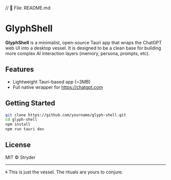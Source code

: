 // 📁 File: README.md
# GlyphShell

**GlyphShell** is a minimalist, open-source Tauri app that wraps the ChatGPT web UI into a desktop vessel. 
It is designed to be a clean base for building more complex AI interaction layers (memory, persona, prompts, etc).

## Features
- Lightweight Tauri-based app (~3MB)
- Full native wrapper for https://chatgpt.com

## Getting Started
```bash
git clone https://github.com/yourname/glyph-shell.git
cd glyph-shell
npm install
npm run tauri dev
```

## License
MIT © Stryder

---

🌀 This is just the vessel.
The rituals are yours to conjure.
